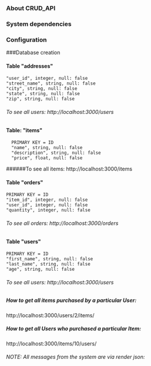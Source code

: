 ### About CRUD_API


### System dependencies

### Configuration

###Database creation

#### Table "addresses"
    "user_id", integer, null: false
    "street_name", string, null: false
    "city", string, null: false
    "state", string, null: false
    "zip", string, null: false

###### To see all users: http://localhost:3000/users

#### Table: "items"
      PRIMARY KEY = ID
      "name", string, null: false
      "description", string, null: false
      "price", float, null: false

######To see all items: http://localhost:3000/items


#### Table "orders"
    PRIMARY KEY = ID
    "item_id", integer, null: false
    "user_id", integer, null: false
    "quantity", integer, null: false

###### To see all orders: http://localhost:3000/orders


#### Table "users"
    PRIMARY KEY = ID
    "first_name", string, null: false
    "last_name", string, null: false
    "age", string, null: false

###### To see all users: http://localhost:3000/users


##### How to get all items purchased by a particular User:
  http://localhost:3000/users/2/items/

##### How to get all Users who purchased a particular Item:
http://localhost:3000/items/10/users/

###### NOTE: All messages from the system are via render json:
